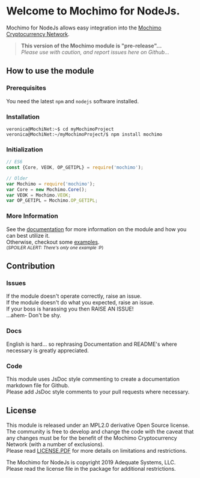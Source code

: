 # Welcome to Mochimo for NodeJs.
Mochimo for NodeJs allows easy integration into the
[Mochimo Cryptocurrency Network](https://mochimo.org/).
>**This version of the Mochimo module is "pre-release"...**  
*Please use with caution, and report issues here on Github...*


## How to use the module
### Prerequisites
You need the latest `npm` and `nodejs` software installed.
### Installation
```console
veronica@MochiNet:~$ cd myMochimoProject
veronica@MochiNet:~/myMochimoProject/$ npm install mochimo
```
### Initialization
```js
// ES6
const {Core, VEOK, OP_GETIPL} = require('mochimo');

// Older
var Mochimo = require('mochimo');
var Core = new Mochimo.Core();
var VEOK = Mochimo.VEOK;
var OP_GETIPL = Mochimo.OP_GETIPL;
```
### More Information
See the [documentation](docs/README.md) for more information on the module and
how you can best utilize it.  
Otherwise, checkout some [examples](examples).  
<sup>(*SPOILER ALERT: There's only one example* :P)</sup>


## Contribution
### Issues
If the module doesn't operate correctly, raise an issue.  
If the module doesn't do what you expected, raise an issue.  
If your boss is harassing you then RAISE AN ISSUE!  
...ahem- Don't be shy.
### Docs
English is hard... so rephrasing Documentation and README's where necessary is
greatly appreciated.
### Code
This module uses JsDoc style commenting to create a documentation markdown file
for Github.  
Please add JsDoc style comments to your pull requests where necessary.


## License
This module is released under an MPL2.0 derivative Open Source license.  
The community is free to develop and change the code with the caveat that any
changes must be for the benefit of the Mochimo Cryptocurrency Network (with a
number of exclusions).  
Please read [LICENSE.PDF](LICENSE.PDF) for more details on limitations and
restrictions.

The Mochimo for NodeJs is copyright 2019 Adequate Systems, LLC.  
Please read the license file in the package for additional restrictions.
